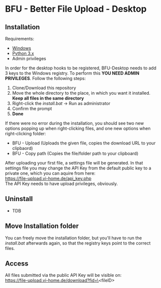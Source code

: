 # BFU - Better File Upload - Desktop

## Installation

Requirements:
- [Windows](https://www.google.de/search?source=hp&ei=WNjyXJT6FtCLmwXVpJmIAw&q=windows&oq=windows&gs_l=psy-ab.12..35i39l2j0i67l8.2094.2741..2823...2.0..0.66.460.8......0....1..gws-wiz.....6.Jn6S2XfQ3-4)
- [Python 3.x](https://www.python.org/downloads/)
- Admin privileges

In order for the desktop hooks to be registered, BFU-Desktop needs to add 3 keys to the Windows registry. To perform this **YOU NEED ADMIN PRIVILEGES**. Follow the following steps:
1. Clone/Download this repository
2. Move the whole directory to the place, in which you want it installed. **Keep all files in the same directory**
3. Right-click the *install.bat* -> Run as administrator
4. Confirm the prompt
5. **Done**

If there were no error during the installation, you should see two new options popping up when right-clicking files, and one new options when right-clicking folder:

- BFU - Upload (Uploads the given file, copies the download URL to your clipbaord)
- BFU - Copy path (Copies the file/folder path to your clipboard)

After uploading your first file, a settings file will be generated. In that settings file you may change the API Key from the default public key to a private one, which you can aquire from here:  
https://file-upload.vi-home.de/api_key.php  
The API Key needs to have upload privileges, obviously.

## Uninstall

- TDB

## Move Installation folder

You can freely move the installation folder, but you'll have to run the *install.bat* afterwards again, so that the registry keys point to the correct files.

## Access

All files submitted via the public API Key will be visible on:  
https://file-upload.vi-home.de/download?fid=\<fileID\>

